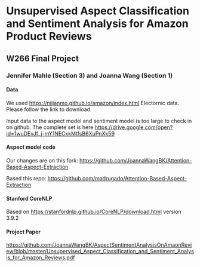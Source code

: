 # Unsupervised Aspect Classification and Sentiment Analysis for Amazon Product Reviews
## W266 Final Project
### Jennifer Mahle (Section 3) and Joanna Wang (Section 1)

#### Data
We used https://nijianmo.github.io/amazon/index.html Electornic data. Please follow the link to download.

Input data to the aspect model and sentiment model is too large to check in on github. The complete set is here https://drive.google.com/open?id=1wuDEvJf_j-mY1NECxkMtfsB6XuPnXk59

#### Aspect model code
Our changes are on this fork: https://github.com/JoannaWangBK/Attention-Based-Aspect-Extraction

Based this repo: https://github.com/madrugado/Attention-Based-Aspect-Extraction

#### Stanford CoreNLP
Based on https://stanfordnlp.github.io/CoreNLP/download.html version 3.9.2

#### Project Paper 
https://github.com/JoannaWangBK/AspectSentimentAnalysisOnAmaonReview/blob/master/Unsupervised_Aspect_Classification_and_Sentiment_Analysis_for_Amazon_Reviews.pdf
